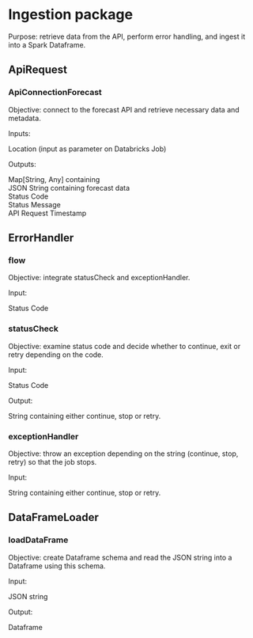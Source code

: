 # Ingestion package

Purpose: retrieve data from the API, perform error handling, and ingest it into a Spark Dataframe.

## ApiRequest

### ApiConnectionForecast

Objective: connect to the forecast API and retrieve necessary data and metadata.

Inputs:  

Location (input as parameter on Databricks Job)

Outputs:  

Map[String, Any] containing  
JSON String containing forecast data  
Status Code  
Status Message  
API Request Timestamp

## ErrorHandler

### flow

Objective: integrate statusCheck and exceptionHandler.

Input:  

Status Code  

### statusCheck

Objective: examine status code and decide whether to continue, exit or retry depending on the code.  

Input:  

Status Code  

Output:  

String containing either continue, stop or retry.

### exceptionHandler

Objective: throw an exception depending on the string (continue, stop, retry) so that the job stops.  

Input:  

String containing either continue, stop or retry.

## DataFrameLoader

### loadDataFrame

Objective: create Dataframe schema and read the JSON string into a Dataframe using this schema.  

Input:  

JSON string  

Output:  

Dataframe
